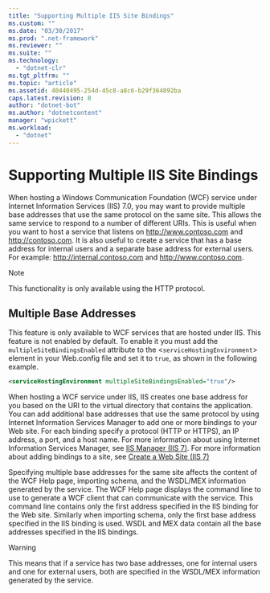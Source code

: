 ```yaml
---
title: "Supporting Multiple IIS Site Bindings"
ms.custom: ""
ms.date: "03/30/2017"
ms.prod: ".net-framework"
ms.reviewer: ""
ms.suite: ""
ms.technology: 
  - "dotnet-clr"
ms.tgt_pltfrm: ""
ms.topic: "article"
ms.assetid: 40440495-254d-45c8-a8c6-b29f364892ba
caps.latest.revision: 8
author: "dotnet-bot"
ms.author: "dotnetcontent"
manager: "wpickett"
ms.workload: 
  - "dotnet"
---
```

# Supporting Multiple IIS Site Bindings
When hosting a Windows Communication Foundation (WCF) service under Internet Information Services (IIS) 7.0, you may want to provide multiple base addresses that use the same protocol on the same site. This allows the same service to respond to a number of different URIs. This is useful when you want to host a service that listens on http://www.contoso.com and http://contoso.com. It is also useful to create a service that has a base address for internal users and a separate base address for external users. For example: http://internal.contoso.com and http://www.contoso.com.  
  
> [!NOTE]
>  This functionality is only available using the HTTP protocol.  
  
## Multiple Base Addresses  
 This feature is only available to WCF services that are hosted under IIS. This feature is not enabled by default. To enable it you must add the `multipleSiteBindingsEnabled` attribute to the <`serviceHostingEnvironment`> element in your Web.config file and set it to `true`, as shown in the following example.  
  
```xml  
<serviceHostingEnvironment multipleSiteBindingsEnabled="true"/>  
```  
  
 When hosting a WCF service under IIS, IIS creates one base address for you based on the URI to the virtual directory that contains the application. You can add additional base addresses that use the same protocol by using Internet Information Services Manager to add one or more bindings to your Web site. For each binding specify a protocol (HTTP or HTTPS), an IP address, a port, and a host name. For more information about using Internet Information Services Manager, see [IIS Manager (IIS 7)](http://go.microsoft.com/fwlink/?LinkId=164057). For more information about adding bindings to a site, see [Create a Web Site (IIS 7)](http://go.microsoft.com/fwlink/?LinkId=164060)  
  
 Specifying multiple base addresses for the same site affects the content of the WCF Help page, importing schema, and the WSDL/MEX information generated by the service. The WCF Help page displays the command line to use to generate a WCF client that can communicate with the service. This command line contains only the first address specified in the IIS binding for the Web site. Similarly when importing schema, only the first base address specified in the IIS binding is used. WSDL and MEX data contain all the base addresses specified in the IIS bindings.  
  
> [!WARNING]
>  This means that if a service has two base addresses, one for internal users and one for external users, both are specified in the WSDL/MEX information generated by the service.
